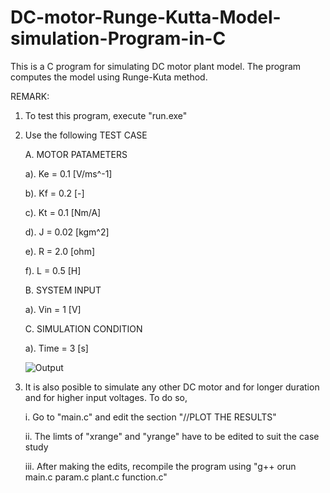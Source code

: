 # DC-motor-Runge-Kutta-Model-simulation-Program-in-C
This is a C program for simulating DC motor plant model. The program computes the model using Runge-Kuta method. 

REMARK:
1. To test this program, execute "run.exe"
2. Use the following TEST CASE

   A. MOTOR PATAMETERS
   
      a). Ke = 0.1 [V/ms^-1]
      
      b). Kf = 0.2 [-]
      
      c). Kt = 0.1 [Nm/A]
      
      d). J  = 0.02 [kgm^2]
      
      e). R  = 2.0 [ohm]
      
      f). L  = 0.5 [H] 
      
   B. SYSTEM INPUT
   
      a). Vin = 1 [V]
      
   C. SIMULATION CONDITION
   
      a). Time = 3 [s]
 
    ![Output](https://user-images.githubusercontent.com/6802278/204088154-3cd50a47-3870-4f08-86bc-7f1e03e405fd.png)

3. It is also posible to simulate any other DC motor and for longer duration and for higher input voltages. To do so, 

     i. Go to "main.c" and edit the section "//PLOT THE RESULTS"
     
    ii. The limts of "xrange" and "yrange" have to be edited to suit the case study
    
   iii. After making the edits, recompile the program using "g++ orun main.c param.c plant.c function.c"
